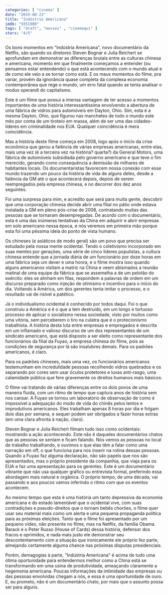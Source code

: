 ```yaml
---
categories: [ "cinema" ]
date: "2019-08-23"
title: "Indústria Americana"
imdb: "9351980"
tags: [ "draft", "movies" , "cinemaqui" ]
stars: "4/5"
---
```

Os bons momentos em "Indústria Americana", novo documentário da Netflix, são quando os diretores Steven Bognar e Julia Reichert se aprofundam em demonstrar as diferenças brutais entre as culturas chinesa e americana, momento em que finalmente começamos a entender (ou pensamos estar entendendo) o que está acontecendo com o mundo atual e de como ele veio a se tornar como está. E os maus momentos do filme, pra variar, provém da ignorância quase completa da complexa economia contemporânea que rege o mundo, um erro fatal quando se tenta analisar o modus operandi do capitalismo.

Este é um filme que possui a imensa vantagem de ter acesso a momentos importantes de uma história interessantíssima envolvendo a abertura de uma fábrica de vidros para automóveis em Dayton, Ohio. Sim, esta é a mesma Dayton, Ohio, que figurou nas manchetes de todo o mundo este mês por conta de um tiroteio em massa, além de ser uma das cidades-líderes em criminalidade nos EUA. Qualquer coincidência é mera coincidência.

Mas a história deste filme começa em 2008, logo após o início da crise econômica que gerou a falência de várias empresas americanas, entre elas, mais uma vez (é a terceira vez na história? quarta?) da General Motors, uma fábrica de automóveis subsidiada pelo governo americano e que teve o fim merecido, gerando como consequência a demissão de milhares de habitantes locais. Os documentaristas favorecem nossa conexão com esse mundo trazendo um pouco da história de vida de alguns deles, desde a falência da GM até o que acontecerá depois, depois de serem reempregados pela empresa chinesa, e no decorrer dos dez anos seguintes.

Foi uma surpresa para mim, e acredito que será para muita gente, descobrir que uma corporação chinesa decide abrir uma filial no pátio onde estava instalada a GM em pleno pós-crise de 2008, contratando muitas das pessoas que se tornaram desempregadas. De acordo com o documentário, esta é uma das inúmeras tentativas da China em adquirir e abrir empresas em solo americano nessa época, e nós veremos em primeira mão porque esta foi uma péssima ideia do ponto de vista humano.

Os chineses (e asiáticos de modo geral) são um povo que precisa ser estudado pela nossa mente ocidental. Tendo o coletivismo incorporado em suas mentes por gerações, uma série de cinco líderes populistas, a cultura chinesa entende que a jornada diária de um funcionário por doze horas em uma fábrica seja um dever e uma honra, e o filme mostra isso quando alguns americanos visitam a matriz na China e veem abismados a reunião matinal de uma equipe da fábrica que se assemelha a de um pelotão do exército: eles se alinham em filas, respondem a palavras de ordem em um discurso preparado como injeção de otimismo e incentivo para o início do dia. Voltando à América, um dos gerentes tenta imitar o processo, e o resultado vai de risível a patético.

Já o individualismo ocidental é conhecido por todos daqui. Foi o que construiu a América e é o que a tem destruído, em um longo e tortuoso processo de aplicar o socialismo nessa sociedade, visto por muitos como uma vitória, sem perceberem o tiro na culatra que é o protecionismo trabalhista. A história desta luta entre empresas e empregados é descrita em um inflamado e valioso discurso de um dos representantes de um sindicato americano, que está disposto a ser eleito como representante dos funcionários da filial da Fuyao, a empresa chinesa do filme, pois as condições de segurança por lá são insalubres demais. Para os padrões americanos, é claro.

Para os padrões chineses, mais uma vez, os funcionários americanos testemunham em incredulidade pessoas recolhendo vidros quebrados e os separando por cores sem usar óculos protetores e luvas anti-rasgo, uma calamidade pública que fere gravemente os direitos humanos mais básicos.

O filme vai tratando de várias diferenças entre os dois povos de uma maneira fluida, com um ritmo de tempo que captura anos de história sem nos cansar. A Fuyao se tornou um laboratório de observação de como é impossível a adequação do modo de vida do chinês pelos lentos e improdutivos americanos. Eles trabalham apenas 8 horas por dia e folgam dois dias por semana, e sequer podem ser obrigados a fazer horas extras (em uma clara afronta à nação, claro).

Steven Bognar e Julia Reichert filmam tudo isso como ocidentais: mostrando a ação acontecendo. Este não é daqueles documentários chatos que as pessoas se sentam e ficam falando. Nós vemos as pessoas no local de trabalho trabalhando, e ouvimos o que elas têm a falar como uma narração em off, o que funciona para nos inserir na rotina dessas pessoas. Quando a Fuyao faz alguma declaração, não são papéis que nos são apresentados, mas o próprio presidente da companhia, que viaja para os EUA e faz uma apresentação para os gerentes. Este é um documentário vibrante que não usa qualquer gráfico ou entrevista formal, preferindo essa abordagem mais natural e orgânica. O próprio tempo, de uma década, vai passando e aos poucos vamos inferindo o ritmo com que os eventos acontecem.

Ao mesmo tempo que esta é uma história um tanto depressiva da economia americana e do estado lamentável que o ocidental vive, com suas contradições e pseudo-direitos que o tornam bebês chorões, o filme quer usar seu material mais como um alerta e uma pequena propaganda política para as próximas eleições. Tanto que o filme foi apresentado por um pequeno vídeo, não presente no filme, mas na Netflix, da família Obama. Barack é o Peter Russo (House of Cards) dessa história, defensor dos fracos e oprimidos, e nada mais justo ele demonstrar seu descontentamento com a situação que ironicamente ele próprio fez parte, almejando certamente alguma chance nas próximas disputas presidenciais.

Porém, demagogias à parte, "Indústria Americana" é acima de tudo uma ótima oportunidade para entendermos melhor como a China está se transformando em uma usina de produtividade, ameaçando claramente a hegemonia americana. Poucas informações da intimidade das empresas ou das pessoas envolvidas chegam a nós, e essa é uma oportunidade de ouro. E, eu prometo, não é um documentário chato, por mais que o assunto possa ser para alguns.
